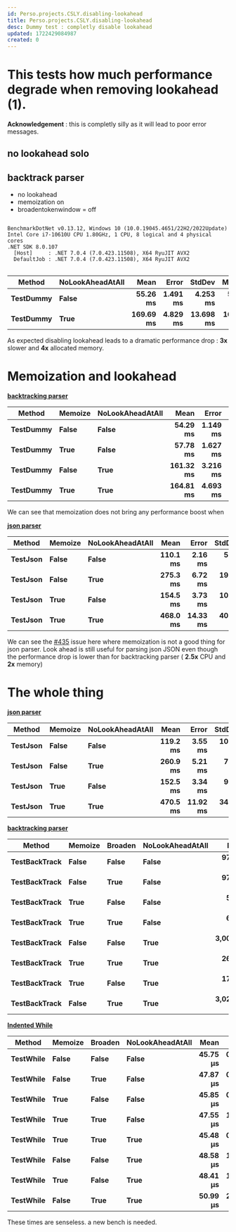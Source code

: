 ```yaml
---
id: Perso.projects.CSLY.disabling-lookahead
title: Perso.projects.CSLY.disabling-lookahead
desc: Dummy test : completly disable lookahead
updated: 1722429084987
created: 0
---
```

# This tests how much performance degrade when removing lookahead (1).


**Acknowledgement** : this is completly silly as it will lead to poor error messages.

## no lookahead solo

## backtrack parser

 - no lookahead
 - memoization on
 - broadentokenwindow = off

```

BenchmarkDotNet v0.13.12, Windows 10 (10.0.19045.4651/22H2/2022Update)
Intel Core i7-10610U CPU 1.80GHz, 1 CPU, 8 logical and 4 physical cores
.NET SDK 8.0.107
  [Host]     : .NET 7.0.4 (7.0.423.11508), X64 RyuJIT AVX2
  DefaultJob : .NET 7.0.4 (7.0.423.11508), X64 RyuJIT AVX2


```
| Method    | NoLookAheadAtAll | Mean      | Error    | StdDev    | Median    | Gen0       | Gen1      | Gen2      | Allocated |
|---------- |----------------- |----------:|---------:|----------:|----------:|-----------:|----------:|----------:|----------:|
| **TestDummy** | **False**            |  **55.26 ms** | **1.491 ms** |  **4.253 ms** |  **54.85 ms** |  **5333.3333** | **3222.2222** | **2555.5556** |  **34.79 MB** |
| **TestDummy** | **True**             | **169.69 ms** | **4.829 ms** | **13.698 ms** | **165.66 ms** | **14000.0000** | **5000.0000** | **3333.3333** | **137.89 MB** |

As expected disabling lookahead leads to a dramatic performance drop : **3x** slower and **4x** allocated memory. 



# Memoization and lookahead

**[backtracking parser](https://github.com/b3b00/csly/blob/dev/src/benchCurrent/backtrack/BackTrackParser.cs)**


| Method    | Memoize | NoLookAheadAtAll | Mean      | Error    | StdDev    | Gen0       | Gen1      | Gen2      | Allocated |
|---------- |-------- |----------------- |----------:|---------:|----------:|-----------:|----------:|----------:|----------:|
| **TestDummy** | **False**   | **False**            |  **54.29 ms** | **1.149 ms** |  **3.335 ms** |  **5333.3333** | **3222.2222** | **2555.5556** |  **34.79 MB** |
| **TestDummy** | **True**    | **False**            |  **57.78 ms** | **1.627 ms** |  **4.668 ms** |  **5333.3333** | **3111.1111** | **2555.5556** |  **34.79 MB** |
| **TestDummy** | **False**   | **True**             | **161.32 ms** | **3.216 ms** |  **8.585 ms** | **15000.0000** | **5666.6667** | **4333.3333** | **137.89 MB** |
| **TestDummy** | **True**    | **True**             | **164.81 ms** | **4.693 ms** | **13.616 ms** | **14000.0000** | **4666.6667** | **3333.3333** | **137.89 MB** |

We can see that memoization does not bring any performance boost when 

**[json parser](https://github.com/b3b00/csly/blob/dev/src/benchCurrent/json/EbnfJsonGenericParser.cs)**

| Method   | Memoize | NoLookAheadAtAll | Mean     | Error    | StdDev   | Median   | Gen0       | Gen1       | Gen2      | Allocated |
|--------- |-------- |----------------- |---------:|---------:|---------:|---------:|-----------:|-----------:|----------:|----------:|
| **TestJson** | **False**   | **False**            | **110.1 ms** |  **2.16 ms** |  **5.97 ms** | **108.4 ms** | **11200.0000** |  **3600.0000** | **1600.0000** |  **65.79 MB** |
| **TestJson** | **False**   | **True**             | **275.3 ms** |  **6.72 ms** | **19.38 ms** | **268.5 ms** | **23000.0000** |  **9000.0000** | **4000.0000** | **135.61 MB** |
| **TestJson** | **True**    | **False**            | **154.5 ms** |  **3.73 ms** | **10.71 ms** | **153.1 ms** | **13333.3333** |  **5333.3333** | **2666.6667** |  **78.41 MB** |
| **TestJson** | **True**    | **True**             | **468.0 ms** | **14.33 ms** | **40.41 ms** | **457.6 ms** | **27000.0000** | **10000.0000** | **4000.0000** | **161.52 MB** |

We can see the [#435](https://github.com/b3b00/csly/issues/435) issue here where memoization is not a good thing for json parser.
Look ahead is still useful for parsing json JSON even though the performance drop is lower than for backtracking parser ( **2.5x** CPU and **2x** memory)

# The whole thing

**[json parser](https://github.com/b3b00/csly/blob/dev/src/benchCurrent/json/EbnfJsonGenericParser.cs)**

| Method   | Memoize | NoLookAheadAtAll | Mean     | Error    | StdDev   | Median   | Gen0       | Gen1       | Gen2      | Allocated |
|--------- |-------- |----------------- |---------:|---------:|---------:|---------:|-----------:|-----------:|----------:|----------:|
| **TestJson** | **False**   | **False**            | **119.2 ms** |  **3.55 ms** | **10.08 ms** | **116.2 ms** | **11200.0000** |  **3600.0000** | **1600.0000** |  **65.79 MB** |
| **TestJson** | **False**   | **True**             | **260.9 ms** |  **5.21 ms** |  **7.46 ms** | **261.4 ms** | **23000.0000** |  **9000.0000** | **4000.0000** | **135.61 MB** |
| **TestJson** | **True**    | **False**            | **152.5 ms** |  **3.34 ms** |  **9.48 ms** | **150.3 ms** | **13666.6667** |  **5666.6667** | **2666.6667** |  **78.41 MB** |
| **TestJson** | **True**    | **True**             | **470.5 ms** | **11.92 ms** | **34.39 ms** | **464.7 ms** | **27000.0000** | **10000.0000** | **4000.0000** | **161.52 MB** |

**[backtracking parser](https://github.com/b3b00/csly/blob/dev/src/benchCurrent/backtrack/BackTrackParser.cs)**

| Method        | Memoize | Broaden | NoLookAheadAtAll | Mean        | Error     | StdDev     | Median      | Gen0        | Gen1        | Gen2       | Allocated  |
|-------------- |-------- |-------- |----------------- |------------:|----------:|-----------:|------------:|------------:|------------:|-----------:|-----------:|
| **TestBackTrack** | **False**   | **False**   | **False**            |   **975.75 ms** | **20.542 ms** |  **55.885 ms** |   **958.81 ms** | **225000.0000** |  **40000.0000** |  **8000.0000** | **1128.25 MB** |
| **TestBackTrack** | **False**   | **True**    | **False**            |   **976.68 ms** | **23.612 ms** |  **67.747 ms** |   **959.68 ms** | **223000.0000** |  **40000.0000** |  **8000.0000** | **1124.19 MB** |
| **TestBackTrack** | **True**    | **False**   | **False**            |    **56.25 ms** |  **1.279 ms** |   **3.629 ms** |    **55.37 ms** |   **5222.2222** |   **3111.1111** |  **2666.6667** |   **34.79 MB** |
| **TestBackTrack** | **True**    | **True**    | **False**            |    **62.25 ms** |  **3.098 ms** |   **8.988 ms** |    **60.68 ms** |   **5111.1111** |   **2888.8889** |  **2444.4444** |   **34.79 MB** |
| **TestBackTrack** | **False**   | **False**   | **True**             | **3,004.40 ms** | **59.379 ms** | **114.404 ms** | **2,982.34 ms** | **477000.0000** | **150000.0000** | **18000.0000** | **3113.86 MB** |
| **TestBackTrack** | **True**    | **True**    | **True**             |   **266.50 ms** | **35.118 ms** | **103.547 ms** |   **238.53 ms** |  **15000.0000** |   **5666.6667** |  **4333.3333** |  **137.89 MB** |
| **TestBackTrack** | **True**    | **False**   | **True**             |   **170.68 ms** |  **5.942 ms** |  **17.334 ms** |   **165.76 ms** |  **15000.0000** |   **5333.3333** |  **4333.3333** |  **137.89 MB** |
| **TestBackTrack** | **False**   | **True**    | **True**             | **3,020.54 ms** | **64.886 ms** | **179.798 ms** | **2,949.98 ms** | **477000.0000** | **149000.0000** | **19000.0000** | **3113.88 MB** |



**[Indented While](https://github.com/b3b00/csly/blob/dev/src/samples/IndentedWhile/parser/IndentedWhileParserGeneric.cs)**

| Method    | Memoize | Broaden | NoLookAheadAtAll | Mean     | Error    | StdDev   | Median   | Gen0    | Allocated |
|---------- |-------- |-------- |----------------- |---------:|---------:|---------:|---------:|--------:|----------:|
| **TestWhile** | **False**   | **False**   | **False**            | **45.75 μs** | **0.900 μs** | **1.937 μs** | **45.36 μs** | **22.2778** |  **91.17 KB** |
| **TestWhile** | **False**   | **True**    | **False**            | **47.87 μs** | **0.918 μs** | **2.589 μs** | **46.99 μs** | **22.2778** |  **91.17 KB** |
| **TestWhile** | **True**    | **False**   | **False**            | **45.85 μs** | **0.927 μs** | **2.599 μs** | **45.19 μs** | **22.2778** |  **91.17 KB** |
| **TestWhile** | **True**    | **True**    | **False**            | **47.55 μs** | **1.171 μs** | **3.302 μs** | **46.79 μs** | **22.2778** |  **91.17 KB** |
| **TestWhile** | **True**    | **True**    | **True**             | **45.48 μs** | **0.867 μs** | **2.224 μs** | **45.00 μs** | **22.2778** |  **91.17 KB** |
| **TestWhile** | **False**   | **False**   | **True**             | **48.58 μs** | **1.580 μs** | **4.481 μs** | **47.07 μs** | **22.2778** |  **91.17 KB** |
| **TestWhile** | **True**    | **False**   | **True**             | **48.41 μs** | **1.807 μs** | **5.126 μs** | **46.49 μs** | **22.2778** |  **91.17 KB** |
| **TestWhile** | **False**   | **True**    | **True**             | **50.99 μs** | **2.119 μs** | **5.941 μs** | **48.99 μs** | **22.2778** |  **91.17 KB** |

These times are senseless. a new bench is needed.


